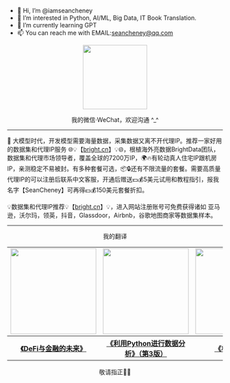 - 👋 Hi, I’m @iamseancheney
- 👀 I’m interested in Python, AI/ML, Big Data, IT Book Translation.
- 🌱 I’m currently learning GPT
- 📫 You can reach me with EMAIL:seancheney@qq.com

<div align=center>
    <a href="https://item.jd.com/13255935.html">
        <img src="https://tva1.sinaimg.cn/large/008vxvgGly1h8obmj8oc6j308w08w3z2.jpg" width="150px">
    </a>
</div>
<div align=center>
    <p>我的微信·WeChat，欢迎沟通 ^_^</p>
</div>

***

🌟 大模型时代，开发模型需要海量数据，采集数据又离不开代理IP。推荐一家好用的数据集和代理IP服务 🌐💡【[bright.cn](https://get.brightdata.com/bigdataresource)】💡🌐，根植海外亮数据BrightData团队，数据集和代理市场领导者，覆盖全球的7200万IP，🌍🔥有轮动真人住宅IP跟机房IP，亲测稳定不易被封。有多种套餐可选，📦🔒还有不限流量的套餐。需要高质量代理IP的可以注册后联系中文客服，开通后赠送💵💰5美元试用和教程指引，报我名字【SeanCheney】可再得💵💰150美元套餐折扣。

💡数据集和代理IP推荐💡【[bright.cn](https://get.brightdata.com/bigdataresource)】💡，进入网站注册账号可免费获得诸如 亚马逊，沃尔玛，领英，抖音，Glassdoor，Airbnb，谷歌地图商家等数据集样本。

***

<div align=center>
    <p>我的翻译</p>
</div>

<div align=center>
<table style="width:100%">    
    <tr>
        <td align=center>
            <a href="https://item.jd.com/13621529.html">
                <img src="https://picx.zhimg.com/80/v2-c0a070bf43bc97de779611f1ee736a11_1440w.png" width="200px">
            </a>            
        </td>
        <td align=center>
            <a href="https://item.jd.com/14260998.html">
                <img src="https://picx.zhimg.com/80/v2-9cae299a9c09fa9bdffff0f1a53f656d_1440w.png" width="200px">
            </a>            
        </td>
        <td align=center>
            <a href="https://item.jd.com/14121183.html">
                <img src="https://picx.zhimg.com/80/v2-c040cab4f59467e81684645c3756495b_1440w.png" width="200px">
            </a>            
        </td>
    </tr>
    <tr align=center>
        <th>
            <a href="https://item.jd.com/13621529.html">《DeFi与金融的未来》</a>
        </th>
        <th>
            <a href="https://item.jd.com/14260998.html">《利用Python进行数据分析》（第3版）</a>
        </th>
        <th>
            <a href="https://item.jd.com/14121183.html">《极速Python》</a>
        </th>
    </tr>
</table>
</div>

<div align=center>
    <p>敬请指正🤔📝</p>
</div>
<!---
iamseancheney/iamseancheney is a ✨ special ✨ repository because its `README.md` (this file) appears on your GitHub profile.
You can click the Preview link to take a look at your changes.
--->
